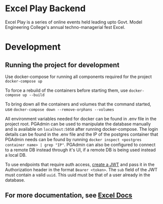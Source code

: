 # Excel Play Backend

Excel Play is a series of online events held leading upto Govt. Model Engineering College's annual techno-managerial fest Excel.

# Development

## Running the project for development

Use docker-compose for running all components required for the project
`docker-compose up`

To force a rebuild of the containers before starting them, use
`docker-compose up --build`

To bring down all the containers and volumes that the command started, use
`docker-compose down --remove-orphans --volumes`

All environment variables needed for docker can be found in .env file in the project root.
PGAdmin can be used to manipulate the database manually and is available on `localhost:5050` after running docker-compose. The login details can be found in the .env file and the IP of the postgres container that PGAdmin needs can be found by running `docker inspect <postgres container name> | grep "IP"`. PGAdmin can also be configured to connect to a remote DB instead through it's UI, if a remote DB is being used instead a local DB.

To use endpoints that require auth access, [create a JWT](http://jwtbuilder.jamiekurtz.com/) and pass it in the Authorization header in the format `Bearer <token>`. The `sub` field of the JWT must contain a valid `uuid`. This uuid must be that of a user already in the database.

## For more documentation, see [Excel Docs](https://excel-mec.gitlab.io/docs/#/Play/Play-Intro)
